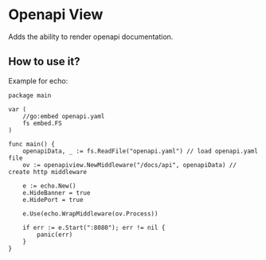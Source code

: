 # Openapi View

Adds the ability to render openapi documentation.

## How to use it?

Example for echo:

```golang
package main

var (
    //go:embed openapi.yaml
    fs embed.FS
)

func main() {
    openapiData, _ := fs.ReadFile("openapi.yaml") // load openapi.yaml file
    ov := openapiview.NewMiddleware("/docs/api", openapiData) // create http middleware

    e := echo.New()
    e.HideBanner = true
    e.HidePort = true

    e.Use(echo.WrapMiddleware(ov.Process))

    if err := e.Start(":8080"); err != nil {
        panic(err)
    }
}
```
